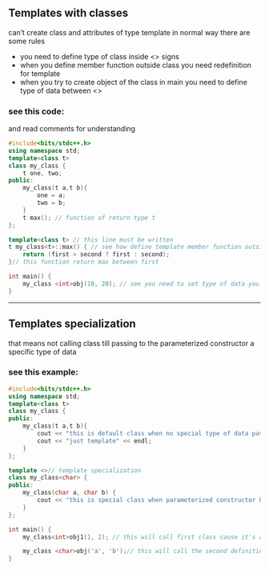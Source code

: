 ## Templates with classes

can’t create class and attributes of type template in normal way there are some rules 

- you need to define type of class inside <> signs
- when you define member function outside class you need redefinition for template
- when you try to create object of the class in main you need to define type of data between <>

### see this code:

and read comments for understanding 

```cpp
#include<bits/stdc++.h>
using namespace std;
template<class t>
class my_class {
	t one, two;
public:
	my_class(t a,t b){
		one = a;
		two = b;
	}
	t max(); // function of return type t
};

template<class t> // this line must be written 
t my_class<t>::max() { // see how define template member function outside the class 
	return (first > second ? first : second);
}// this function return max between first 

int main() {
	my_class <int>obj(10, 20); // see you need to set type of data you want inside <>
}
```

---

## Templates specialization

that means not calling class till passing to the parameterized constructor a specific type of data

### see this example:

```cpp
#include<bits/stdc++.h>
using namespace std;
template<class t>
class my_class {
public:
	my_class(t a,t b){
		cout << "this is default class when no special type of data passed to constructor" << endl;
		cout << "just template" << endl;
	}
};

template <>// template specialization 
class my_class<char> {
public:
	my_class(char a, char b) {
		cout << "this is special class when parameterized constructor has parameters of type char" << endl;
	}
};

int main() {
	my_class<int>obj1(1, 2); // this will call first class cause it's arguments not chars

	my_class <char>obj('a', 'b');// this will call the second definition of class
}
```